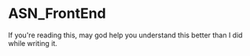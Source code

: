 # ASN_FrontEnd
If you're reading this, may god help you understand this better than I did while writing it.
